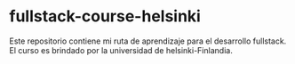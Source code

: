 # fullstack-course-helsinki
Este repositorio contiene mi ruta de aprendizaje para el desarrollo fullstack. El curso es brindado por la universidad de helsinki-Finlandia.
